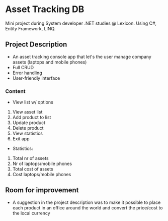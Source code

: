 # Asset Tracking DB
Mini project during System developer .NET studies @ Lexicon. Using C#, Entity Framework, LINQ.

## Project Description
- An asset tracking console app that let's the user manage company assets (laptops and mobile phones)
- Full CRUD
- Error handling
- User-friendly interface

### Content
- View list w/ options
1. View asset list
2. Add product to list
3. Update product
4. Delete product
5. View statistics
6. Exit app

- Statistics:
1. Total nr of assets
2. Nr of laptops/mobile phones
3. Total cost of assets
4. Cost laptops/mobile phones

## Room for improvement
- A suggestion in the project description was to make it possible to place each product in an office around the world and convert the price/cost to the local currency 

